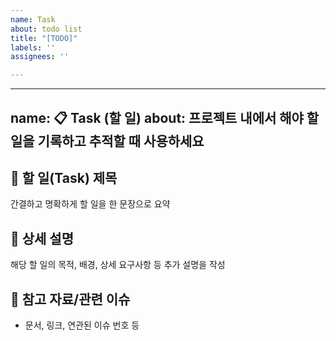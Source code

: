 ```yaml
---
name: Task
about: todo list
title: "[TODO]"
labels: ''
assignees: ''

---
```


---
name: 📋 Task (할 일)
about: 프로젝트 내에서 해야 할 일을 기록하고 추적할 때 사용하세요
---

## 📌 할 일(Task) 제목
간결하고 명확하게 할 일을 한 문장으로 요약

## 📝 상세 설명
해당 할 일의 목적, 배경, 상세 요구사항 등 추가 설명을 작성

## 🔗 참고 자료/관련 이슈
- 문서, 링크, 연관된 이슈 번호 등
